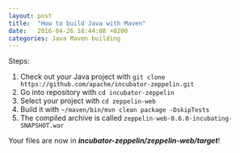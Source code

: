 ```yaml
---
layout: post
title:  "How to build Java with Maven"
date:   2016-04-26 18:44:08 +0200
categories: Java Maven building
---
```

Steps: 

1. Check out your Java project with `git clone https://github.com/apache/incubator-zeppelin.git` 
2. Go into repository with `cd incubator-zeppelin`
3. Select your project with `cd zeppelin-web`
4. Build it with `~/maven/bin/mvn clean package -DskipTests`
5. The compiled archive is called `zeppelin-web-0.6.0-incubating-SNAPSHOT.war`

Your files are now in ***incubator-zeppelin/zeppelin-web/target***!

